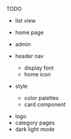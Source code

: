 TODO

- list view
- home page
- admin

- header nav

  - display font
  - home icon

- style
  - color palettes
  - card component

* logo
* category pages
* dark light mode
